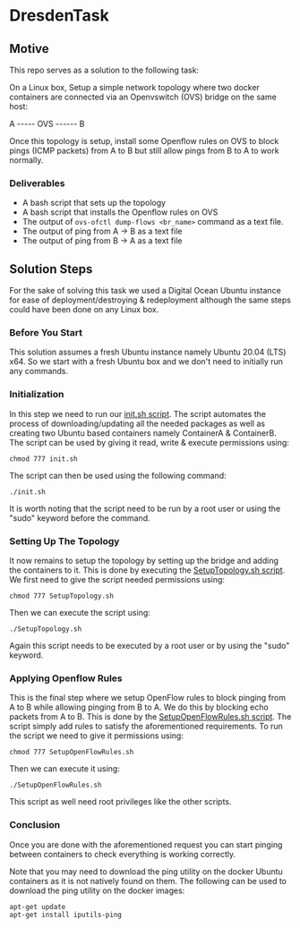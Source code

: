 # DresdenTask
## Motive
This repo serves as a solution to the following task:

On a Linux box, Setup a simple network topology where two docker containers are connected via an Openvswitch (OVS) bridge on the same host:

A ----- OVS ------ B

Once this topology is setup, install some Openflow rules on OVS to block pings (ICMP packets) from A to B but still allow pings from B to A to work normally.
### Deliverables
- A bash script that sets up the topology
- A bash script that installs the Openflow rules on OVS
- The output of `ovs-ofctl dump-flows <br_name>` command as a text file.
- The output of ping from A -> B as a text file
- The output of ping from B -> A as a text file

## Solution Steps
For the sake of solving this task we used a Digital Ocean Ubuntu instance for ease of deployment/destroying & redeployment although the same steps could have been done on any Linux box.
### Before You Start
This solution assumes a fresh Ubuntu instance namely Ubuntu 20.04 (LTS) x64. So we start with a fresh Ubuntu box and we don't need to initially run any commands.
### Initialization
In this step we need to run our [init.sh script](init.sh). The script automates the process of downloading/updating all the needed packages as well as creating two Ubuntu based containers namely ContainerA
 & ContainerB. The script can be used by giving it read, write & execute permissions using:
 ```
 chmod 777 init.sh
 ```
 The script can then be used using the following command:
 ```
 ./init.sh
 ```
 It is worth noting that the script need to be run by a root user or using the "sudo" keyword before the command.
 
 ### Setting Up The Topology
 It now remains to setup the topology by setting up the bridge and 
 adding the containers to it. This is done by executing the  [SetupTopology.sh script](SetupTopology.sh). We first need to give the script needed permissions using:
 ```
 chmod 777 SetupTopology.sh
 ```
 Then we can execute the script using:
 ```
 ./SetupTopology.sh
 ```
 Again this script needs to be executed by a root user or by using the "sudo" keyword.
 
 ### Applying Openflow Rules 
 This is the final step where we setup OpenFlow rules to block pinging from A to B while allowing pinging from B to A. We do this by blocking echo packets from A to B. This is done by the 
 [SetupOpenFlowRules.sh script](SetupOpenFlowRules.sh). The script simply add rules to satisfy the aforementioned requirements. To run the script we need to give it permissions using:
 ```
 chmod 777 SetupOpenFlowRules.sh
 ```
 Then we can execute it using:
 ```
 ./SetupOpenFlowRules.sh
 ```
 This script as well need root privileges  like the other scripts.
 
 ### Conclusion
 Once you are done with the aforementioned request you can start pinging between containers to check everything is working correctly. 
 
 Note that you may need to download the ping utility on the docker Ubuntu containers as it is not natively found on them. The following can be used to download the ping utility on the docker images:
 ```
apt-get update
apt-get install iputils-ping
```
 
 
 
 
 

